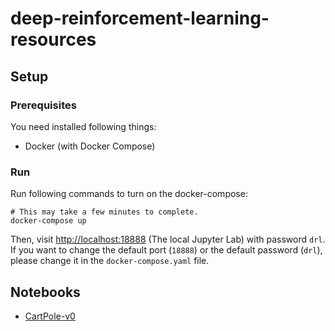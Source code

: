 # deep-reinforcement-learning-resources

## Setup

### Prerequisites

You need installed following things:

- Docker (with Docker Compose)

### Run

Run following commands to turn on the docker-compose:

```shell
# This may take a few minutes to complete.
docker-compose up
```

Then, visit [http://localhost:18888](http://localhost:18888) 
(The local Jupyter Lab) with password `drl`.
If you want to change the default port (`18888`) or the default password
(`drl`), please change it in the `docker-compose.yaml` file.


## Notebooks

- [CartPole-v0](notebooks/CartPole-v0.ipynb)